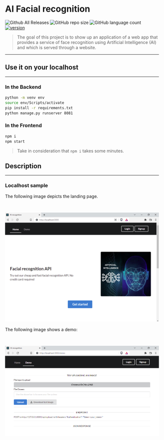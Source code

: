 # AI Facial recognition
![Github All Releases](https://img.shields.io/github/downloads/jatolentino/AI-Facial-recognition/total?logo=GitHub&style=plastic)
![GitHub repo size](https://img.shields.io/github/repo-size/jatolentino/AI-Facial-recognition)
![GitHub language count](https://img.shields.io/github/languages/count/jatolentino/AI-Facial-recognition?color=success&logo=CodersRank&logoColor=%23FFFFFF)
[![version](https://img.shields.io/badge/version-1.1-red.svg)](//npmjs.com/package/AI-Facial-recognition)

> The goal of this project is to show up an application of a web app that provides a service of face recognition using Artificial Intelligence (AI) and which is served through a website.

---

## Use it on your localhost
---
### In the Backend
```bash
python -m venv env
source env/Scripts/activate
pip install -r requirements.txt
python manage.py runserver 8081
```
### In the Frontend
```bash
npm i
npm start
```
> Take in consideration that `npm i` takes some minutes.

## Description
---
### Localhost sample
The following image depicts the landing page.
<p>&nbsp;</p>

![Project Image](https://github.com/jatolentino/AI-Facial-recognition/blob/main/Sample/Landing%20page.png)

The following image shows a demo:
<p>&nbsp;</p>

![Project Image](https://github.com/jatolentino/AI-Facial-recognition/blob/main/Sample/Test%20upload%20image.png)



